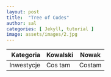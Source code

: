 ```yaml
---
layout: post
title:  "Tree of Codes"
author: sal
categories: [ Jekyll, tutorial ]
image: assets/images/2.jpg
---
```

| Kategoria | Kowalski | Nowak |
| --: | --- | --- |
| Inwestycje | Cos tam | Costam |


